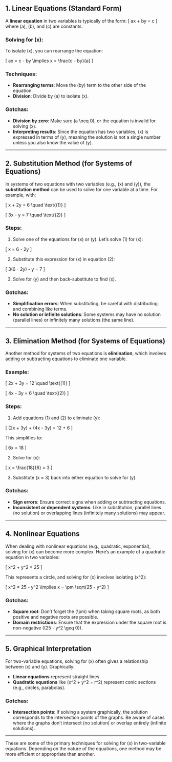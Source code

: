 
## 1. **Linear Equations (Standard Form)**

A **linear equation** in two variables is typically of the form:
\[
ax + by = c
\]
where \(a\), \(b\), and \(c\) are constants.

### Solving for \(x\):
To isolate \(x\), you can rearrange the equation:

\[
ax = c - by \implies x = \frac{c - by}{a}
\]

### Techniques:
- **Rearranging terms**: Move the \(by\) term to the other side of the equation.
- **Division**: Divide by \(a\) to isolate \(x\).

### Gotchas:
- **Division by zero**: Make sure \(a \neq 0\), or the equation is invalid for solving \(x\).
- **Interpreting results**: Since the equation has two variables, \(x\) is expressed in terms of \(y\), meaning the solution is not a single number unless you also know the value of \(y\).

---

## 2. **Substitution Method (for Systems of Equations)**

In systems of two equations with two variables (e.g., \(x\) and \(y\)), the **substitution method** can be used to solve for one variable at a time. For example, with:

\[
x + 2y = 6 \quad \text{(1)}
\]

\[
3x - y = 7 \quad \text{(2)}
\]

### Steps:
1. Solve one of the equations for \(x\) or \(y\). Let’s solve (1) for \(x\):

\[
x = 6 - 2y
\]

2. Substitute this expression for \(x\) in equation (2):

\[
3(6 - 2y) - y = 7
\]

3. Solve for \(y\) and then back-substitute to find \(x\).

### Gotchas:
- **Simplification errors**: When substituting, be careful with distributing and combining like terms.
- **No solution or infinite solutions**: Some systems may have no solution (parallel lines) or infinitely many solutions (the same line).

---

## 3. **Elimination Method (for Systems of Equations)**

Another method for systems of two equations is **elimination**, which involves adding or subtracting equations to eliminate one variable.

### Example:

\[
2x + 3y = 12 \quad \text{(1)}
\]

\[
4x - 3y = 6 \quad \text{(2)}
\]

### Steps:
1. Add equations (1) and (2) to eliminate \(y\):

\[
(2x + 3y) + (4x - 3y) = 12 + 6
\]

   This simplifies to:

\[
6x = 18
\]

2. Solve for \(x\):

\[
x = \frac{18}{6} = 3
\]

3. Substitute \(x = 3\) back into either equation to solve for \(y\).

### Gotchas:
- **Sign errors**: Ensure correct signs when adding or subtracting equations.
- **Inconsistent or dependent systems**: Like in substitution, parallel lines (no solution) or overlapping lines (infinitely many solutions) may appear.

---

## 4. **Nonlinear Equations**

When dealing with nonlinear equations (e.g., quadratic, exponential), solving for \(x\) can become more complex. Here’s an example of a quadratic equation in two variables:

\[
x^2 + y^2 = 25
\]

This represents a circle, and solving for \(x\) involves isolating \(x^2\):

\[
x^2 = 25 - y^2 \implies x = \pm \sqrt{25 - y^2}
\]

### Gotchas:
- **Square root**: Don’t forget the \(\pm\) when taking square roots, as both positive and negative roots are possible.
- **Domain restrictions**: Ensure that the expression under the square root is non-negative (\(25 - y^2 \geq 0\)).

---

## 5. **Graphical Interpretation**

For two-variable equations, solving for \(x\) often gives a relationship between \(x\) and \(y\). Graphically:
- **Linear equations** represent straight lines.
- **Quadratic equations** like \(x^2 + y^2 = r^2\) represent conic sections (e.g., circles, parabolas).

### Gotchas:
- **Intersection points**: If solving a system graphically, the solution corresponds to the intersection points of the graphs. Be aware of cases where the graphs don’t intersect (no solution) or overlap entirely (infinite solutions).

---

These are some of the primary techniques for solving for \(x\) in two-variable equations. Depending on the nature of the equations, one method may be more efficient or appropriate than another.